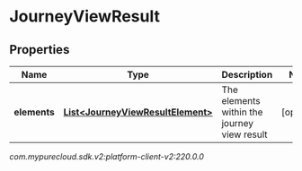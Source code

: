 # JourneyViewResult


## Properties

| Name | Type | Description | Notes |
| ------------ | ------------- | ------------- | ------------- |
| **elements** | [**List&lt;JourneyViewResultElement&gt;**](JourneyViewResultElement) | The elements within the journey view result |  [optional] |




_com.mypurecloud.sdk.v2:platform-client-v2:220.0.0_
